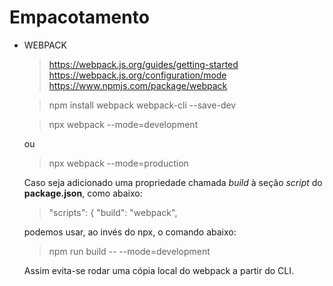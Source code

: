 # Empacotamento

- WEBPACK
  > https://webpack.js.org/guides/getting-started \
  > https://webpack.js.org/configuration/mode \
  > https://www.npmjs.com/package/webpack

     > npm install webpack webpack-cli --save-dev
   
     > npx webpack --mode=development

     ou

     > npx webpack --mode=production

     Caso seja adicionado uma propriedade chamada *build* à seção *script* do **package.json**, como abaixo:
     
     > "scripts": {
     >   "build": "webpack",
     
     podemos usar, ao invés do npx, o comando abaixo:

     > npm run build -- --mode=development

     Assim evita-se rodar uma cópia local do webpack a partir do CLI.
